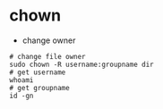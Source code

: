 # chown

- change owner

```shell
# change file owner
sudo chown -R username:groupname dir
# get username
whoami
# get groupname
id -gn
```
